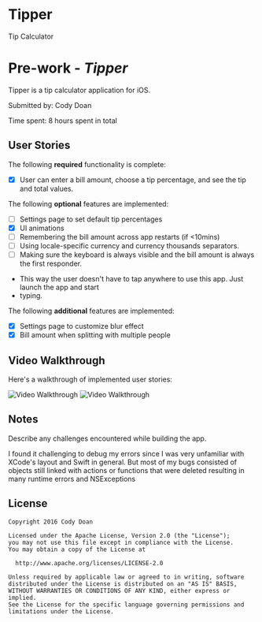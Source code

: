 # Tipper
Tip Calculator

# Pre-work - *Tipper*

Tipper is a tip calculator application for iOS.

Submitted by: Cody Doan

Time spent: 8 hours spent in total

## User Stories

The following **required** functionality is complete:
* [X] User can enter a bill amount, choose a tip percentage, and see the tip and total values.

The following **optional** features are implemented:
* [ ] Settings page to set default tip percentages
* [X] UI animations
* [ ] Remembering the bill amount across app restarts (if <10mins)
* [ ] Using locale-specific currency and currency thousands separators.
* [ ] Making sure the keyboard is always visible and the bill amount is always the first responder.
* This way the user doesn't have to tap anywhere to use this app. Just launch the app and start
* typing.

The following **additional** features are implemented:

- [X] Settings page to customize blur effect
- [X] Bill amount when splitting with multiple people

## Video Walkthrough 

Here's a walkthrough of implemented user stories:

<img src='http://i.imgur.com/6ZhGo4g.gif' title='Video Walkthrough' width='' alt='Video
Walkthrough' />
<img src='http://i.imgur.com/6pHGrpL.gif' title='Video Walkthrough' width='' alt='Video
Walkthrough' />

## Notes

Describe any challenges encountered while building the app.

I found it challenging to debug my errors since I was very unfamiliar with
XCode's layout and Swift in general. But most of my bugs consisted of objects
still linked with actions or functions that were deleted resulting in many 
runtime errors and NSExceptions

## License

    Copyright 2016 Cody Doan

    Licensed under the Apache License, Version 2.0 (the "License");
    you may not use this file except in compliance with the License.
    You may obtain a copy of the License at

      http://www.apache.org/licenses/LICENSE-2.0

    Unless required by applicable law or agreed to in writing, software
    distributed under the License is distributed on an "AS IS" BASIS,
    WITHOUT WARRANTIES OR CONDITIONS OF ANY KIND, either express or implied.
    See the License for the specific language governing permissions and
    limitations under the License.
